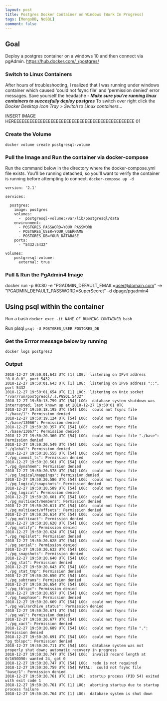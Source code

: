 ```yaml
---
layout: post
title: Postgres Docker Container on Windows (Work In Progress)
tags: [MongoDB, NoSQL]
comment: false
---
```



## Goal

Deploy a postgres container on a windows 10 and then connect via pgAdmin.
https://hub.docker.com/_/postgres/


### Switch to Linux Containers
After hours of troubleshooting, I realized that I was running under windows container which caused 'could not fsync file' and 'permission denied' error messages. Save yourself the headache -  ***Make sure you're running linux containers to succesfully deploy postgres*** To switch over right click the _Docker Desktop Icon Tray > Switch to Linux containers..._

INSERT IMAGE HEREEEEEEEEEEEEEEEEEEEEEEEEEEEEEEEEEEEEEEEEEEEEEE 01


### Create the Volume
```
docker volume create postgresql-volume
```


### Pull the Image and Run the container via docker-compose

Run the command below in the directory where the docker-compose.yml file exists. You'll be running detached, so you'll want to verify the container is running before attempting to connect. 
```docker-compose up -d```

```
version: '2.1'

services:

  postgres:
    image: postgres
    volumes:
      -  postgresql-volume:/var/lib/postgresql/data
    environment:
      - POSTGRES_PASSWORD=YOUR_PASSWORD
      - POSTGRES_USER=YOUR_USERNAME
      - POSTGRES_DB=YOUR_DATABASE
    ports:
      - "5432:5432"

volumes:
    postgresql-volume:
      external: true
```

### Pull & Run the PgAdmin4 Image

docker run -p 80:80 -e "PGADMIN_DEFAULT_EMAIL=user@domain.com" -e "PGADMIN_DEFAULT_PASSWORD=SuperSecret" -d dpage/pgadmin4


## Using psql within the container

Run a bash 
```docker exec -it NAME_OF_RUNNING_CONTAINER bash```

Run plsql
```psql -U POSTGRES_USER POSTGRES_DB```


### Get the Errror message below by running 

```docker logs postgres3```

### Output

```
2018-12-27 19:50:01.643 UTC [1] LOG:  listening on IPv4 address "0.0.0.0", port 5432
2018-12-27 19:50:01.643 UTC [1] LOG:  listening on IPv6 address "::", port 5432
2018-12-27 19:50:01.654 UTC [1] LOG:  listening on Unix socket "/var/run/postgresql/.s.PGSQL.5432"
2018-12-27 19:50:13.799 UTC [54] LOG:  database system shutdown was interrupted; last known up at 2018-12-27 19:50:01 UTC
2018-12-27 19:50:18.195 UTC [54] LOG:  could not fsync file "./base/1": Permission denied
2018-12-27 19:50:19.124 UTC [54] LOG:  could not fsync file "./base/13066": Permission denied
2018-12-27 19:50:20.357 UTC [54] LOG:  could not fsync file "./base/13067": Permission denied
2018-12-27 19:50:20.360 UTC [54] LOG:  could not fsync file "./base": Permission denied
2018-12-27 19:50:20.549 UTC [54] LOG:  could not fsync file "./global": Permission denied
2018-12-27 19:50:20.555 UTC [54] LOG:  could not fsync file "./pg_commit_ts": Permission denied
2018-12-27 19:50:20.561 UTC [54] LOG:  could not fsync file "./pg_dynshmem": Permission denied
2018-12-27 19:50:20.578 UTC [54] LOG:  could not fsync file "./pg_logical/mappings": Permission denied
2018-12-27 19:50:20.586 UTC [54] LOG:  could not fsync file "./pg_logical/snapshots": Permission denied
2018-12-27 19:50:20.589 UTC [54] LOG:  could not fsync file "./pg_logical": Permission denied
2018-12-27 19:50:20.601 UTC [54] LOG:  could not fsync file "./pg_multixact/members": Permission denied
2018-12-27 19:50:20.611 UTC [54] LOG:  could not fsync file "./pg_multixact/offsets": Permission denied
2018-12-27 19:50:20.614 UTC [54] LOG:  could not fsync file "./pg_multixact": Permission denied
2018-12-27 19:50:20.620 UTC [54] LOG:  could not fsync file "./pg_notify": Permission denied
2018-12-27 19:50:20.624 UTC [54] LOG:  could not fsync file "./pg_replslot": Permission denied
2018-12-27 19:50:20.628 UTC [54] LOG:  could not fsync file "./pg_serial": Permission denied
2018-12-27 19:50:20.632 UTC [54] LOG:  could not fsync file "./pg_snapshots": Permission denied
2018-12-27 19:50:20.640 UTC [54] LOG:  could not fsync file "./pg_stat": Permission denied
2018-12-27 19:50:20.643 UTC [54] LOG:  could not fsync file "./pg_stat_tmp": Permission denied
2018-12-27 19:50:20.650 UTC [54] LOG:  could not fsync file "./pg_subtrans": Permission denied
2018-12-27 19:50:20.654 UTC [54] LOG:  could not fsync file "./pg_tblspc": Permission denied
2018-12-27 19:50:20.657 UTC [54] LOG:  could not fsync file "./pg_twophase": Permission denied
2018-12-27 19:50:20.669 UTC [54] LOG:  could not fsync file "./pg_wal/archive_status": Permission denied
2018-12-27 19:50:20.671 UTC [54] LOG:  could not fsync file "./pg_wal": Permission denied
2018-12-27 19:50:20.677 UTC [54] LOG:  could not fsync file "./pg_xact": Permission denied
2018-12-27 19:50:20.689 UTC [54] LOG:  could not fsync file ".": Permission denied
2018-12-27 19:50:20.691 UTC [54] LOG:  could not fsync file "pg_tblspc": Permission denied
2018-12-27 19:50:20.711 UTC [54] LOG:  database system was not properly shut down; automatic recovery in progress
2018-12-27 19:50:20.747 UTC [54] LOG:  invalid record length at 0/1650D90: wanted 24, got 0
2018-12-27 19:50:20.747 UTC [54] LOG:  redo is not required
2018-12-27 19:50:20.759 UTC [54] FATAL:  could not fsync file "base/1": Permission denied
2018-12-27 19:50:20.761 UTC [1] LOG:  startup process (PID 54) exited with exit code 1
2018-12-27 19:50:20.761 UTC [1] LOG:  aborting startup due to startup process failure
2018-12-27 19:50:20.764 UTC [1] LOG:  database system is shut down
```